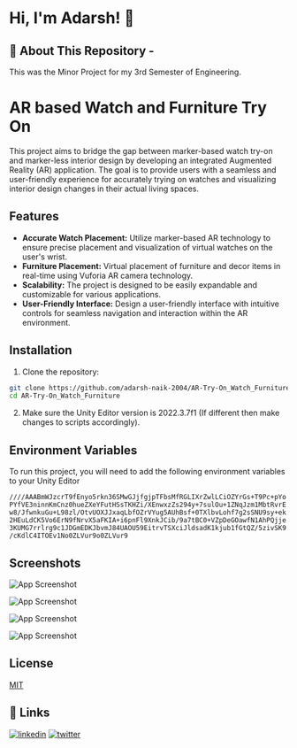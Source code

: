 
# Hi, I'm Adarsh! 👋


## 🚀 About This Repository - 
This was the Minor Project for my 3rd Semester of Engineering.


# AR based Watch and Furniture Try On

This project aims to bridge the gap between marker-based watch try-on and marker-less interior design by developing an integrated Augmented Reality (AR) application. The goal is to provide users with a seamless and user-friendly experience for accurately trying on watches and visualizing interior design changes in their actual living spaces.


## Features

- **Accurate Watch Placement:** Utilize marker-based AR technology to ensure precise placement and visualization of virtual watches on the user's wrist.
- **Furniture Placement:** Virtual placement of furniture and decor items in real-time using Vuforia AR camera technology.
- **Scalability:** The project is designed to be easily expandable and customizable for various applications.
- **User-Friendly Interface:** Design a user-friendly interface with intuitive controls for seamless navigation and interaction within the AR environment.


## Installation

1. Clone the repository:

```bash
git clone https://github.com/adarsh-naik-2004/AR-Try-On_Watch_Furniture.git
cd AR-Try-On_Watch_Furniture
```
2. Make sure the Unity Editor version is 2022.3.7f1 (If different then make changes to scripts accordingly).

## Environment Variables

To run this project, you will need to add the following environment variables to your Unity Editor

`////AAABmWJzcrT9fEnyo5rkn36SMwGJjfgjpTFbsMfRGLIXrZwlLCiOZYrGs+T9Pc+pYoPYfVE3ninnKmCnz0hueZXeYFutHSsTKHZi/XEnwxzZs294y+7sulOu+1ZNqJzm1MbtRvrEw8/JfwnkuGu+L98zl/OtvUOXJJxaqLbfOZrVYug5AUhBsf+0TXlbvLohf7g2sSNU9sy+ek2HEuLdCK5Vo6ErN9fNrvX5aFKIA+i6pnFl9XnkJCib/9a7tBC0+VZpDeGOawfN1AhPQjje3KUMG7rrlrg9c1JDGmEDKJbvmJ84UAOU59EitrvTSXciJldsadK1kjub1fGtQZ/5zivSK9/cKdlC4ITOEv1No0ZLVur9o0ZLVur9`




## Screenshots

![App Screenshot](https://github.com/adarsh-naik-2004/AR-Try-On_Watch_Furniture/assets/130145440/0b354f46-03be-414d-8c2d-170ab89d279e)

![App Screenshot](https://github.com/adarsh-naik-2004/AR-Try-On_Watch_Furniture/assets/130145440/202eb2e2-4cc3-4e0a-846c-406b6708130a)

![App Screenshot](https://github.com/adarsh-naik-2004/AR-Try-On_Watch_Furniture/assets/130145440/31082bcd-1cce-4290-9cef-acb23a9126fe)

![App Screenshot](https://github.com/adarsh-naik-2004/AR-Try-On_Watch_Furniture/assets/130145440/74666d4c-9f5e-4073-bf47-ceb7ca7f3312)


## License

[MIT](https://github.com/adarsh-naik-2004/AR-Try-On_Watch_Furniture/blob/main/LICENSE.md)


## 🔗 Links
[![linkedin](https://img.shields.io/badge/linkedin-0A66C2?style=for-the-badge&logo=linkedin&logoColor=white)](https://www.linkedin.com/in/adarsh-manjunath-naik-a2004m/)
[![twitter](https://img.shields.io/badge/twitter-1DA1F2?style=for-the-badge&logo=twitter&logoColor=white)](https://twitter.com/Adarsh_M_Naik)

